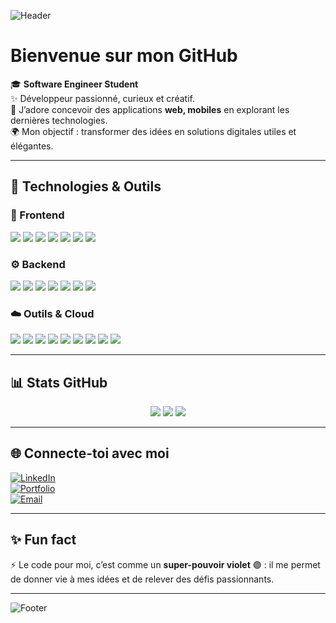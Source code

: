 <!-- Bannière personnalisée -->
![Header](https://capsule-render.vercel.app/api?type=waving&color=7F3FBF&height=200&section=header&text=Hey,%20I'm%20Yassine!%20👋&fontSize=40&fontColor=ffffff&animation=fadeIn&fontAlignY=35)

#  Bienvenue sur mon GitHub  

🎓 **Software Engineer Student**  
✨ Développeur passionné, curieux et créatif.  
🚀 J’adore concevoir des applications **web, mobiles** en explorant les dernières technologies.  
🌍 Mon objectif : transformer des idées en solutions digitales utiles et élégantes.  

---

## 🚀 Technologies & Outils  

### 🎨 Frontend  
<p>
  <img src="https://img.shields.io/badge/React-7F3FBF?style=for-the-badge&logo=react&logoColor=white"/>
  <img src="https://img.shields.io/badge/Next.js-2D2D2D?style=for-the-badge&logo=nextdotjs&logoColor=7F3FBF"/>
  <img src="https://img.shields.io/badge/Vite-7F3FBF?style=for-the-badge&logo=vite&logoColor=FFD43B"/>
  <img src="https://img.shields.io/badge/TailwindCSS-2D2D2D?style=for-the-badge&logo=tailwindcss&logoColor=38B2AC"/>
  <img src="https://img.shields.io/badge/Bootstrap-7F3FBF?style=for-the-badge&logo=bootstrap&logoColor=white"/>
  <img src="https://img.shields.io/badge/React%20Native-2D2D2D?style=for-the-badge&logo=react&logoColor=7F3FBF"/>
  <img src="https://img.shields.io/badge/Angular-DD0031?style=for-the-badge&logo=angular&logoColor=white"/>
</p>

### ⚙️ Backend  
<p>
  <img src="https://img.shields.io/badge/Spring%20Boot-7F3FBF?style=for-the-badge&logo=springboot&logoColor=white"/>
  <img src="https://img.shields.io/badge/ASP.NET-2D2D2D?style=for-the-badge&logo=dotnet&logoColor=7F3FBF"/>
  <img src="https://img.shields.io/badge/Node.js-7F3FBF?style=for-the-badge&logo=node.js&logoColor=white"/>
  <img src="https://img.shields.io/badge/Express.js-2D2D2D?style=for-the-badge&logo=express&logoColor=7F3FBF"/>
  <img src="https://img.shields.io/badge/MongoDB-2D2D2D?style=for-the-badge&logo=mongodb&logoColor=4DB33D"/>
  <img src="https://img.shields.io/badge/PostgreSQL-7F3FBF?style=for-the-badge&logo=postgresql&logoColor=white"/>
  <img src="https://img.shields.io/badge/MySQL-2D2D2D?style=for-the-badge&logo=mysql&logoColor=7F3FBF"/>
</p>

### ☁️ Outils & Cloud  
<p>
  <img src="https://img.shields.io/badge/Docker-7F3FBF?style=for-the-badge&logo=docker&logoColor=white"/>
  <img src="https://img.shields.io/badge/Kubernetes-2D2D2D?style=for-the-badge&logo=kubernetes&logoColor=7F3FBF"/>
  <img src="https://img.shields.io/badge/Git-7F3FBF?style=for-the-badge&logo=git&logoColor=white"/>
  <img src="https://img.shields.io/badge/GitHub-2D2D2D?style=for-the-badge&logo=github&logoColor=7F3FBF"/>
  <img src="https://img.shields.io/badge/Postman-7F3FBF?style=for-the-badge&logo=postman&logoColor=white"/>
  <img src="https://img.shields.io/badge/Figma-2D2D2D?style=for-the-badge&logo=figma&logoColor=7F3FBF"/>
  <img src="https://img.shields.io/badge/Prisma-7F3FBF?style=for-the-badge&logo=prisma&logoColor=white"/>
  <img src="https://img.shields.io/badge/Drizzle%20ORM-2D2D2D?style=for-the-badge&logo=drizzle&logoColor=7F3FBF"/>
  <img src="https://img.shields.io/badge/Cloudinary-7F3FBF?style=for-the-badge&logo=cloudinary&logoColor=white"/>
</p>

---

## 📊 Stats GitHub  

<p align="center">
  <!-- Langages les plus utilisés -->
  <img src="https://github-readme-stats.vercel.app/api/top-langs/?username=YassineKacem&layout=compact&theme=tokyonight"/>
  
  <!-- Stats générales -->
  <img src="https://github-readme-stats.vercel.app/api?username=YassineKacem&show_icons=true&theme=tokyonight"/>
  
  <!-- Streak (jours de contributions consécutifs) -->
  <img src="https://streak-stats.demolab.com?user=YassineKacem&theme=tokyonight"/>
</p>

---

## 🌐 Connecte-toi avec moi  

[![LinkedIn](https://img.shields.io/badge/LinkedIn-7F3FBF?style=for-the-badge&logo=linkedin&logoColor=white)](https://linkedin.com/in/ton-profil)  
[![Portfolio](https://img.shields.io/badge/Portfolio-2D2D2D?style=for-the-badge&logo=firefox&logoColor=7F3FBF)](https://ton-portfolio.com)  
[![Email](https://img.shields.io/badge/Email-7F3FBF?style=for-the-badge&logo=gmail&logoColor=white)](mailto:ton.email@gmail.com)  

---

## ✨ Fun fact  
⚡ Le code pour moi, c’est comme un **super-pouvoir violet** 🟣 : il me permet de donner vie à mes idées et de relever des défis passionnants.  

---

<!-- Footer -->
![Footer](https://capsule-render.vercel.app/api?type=waving&color=7F3FBF&height=120&section=footer)
